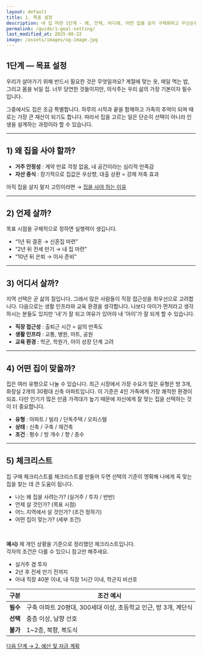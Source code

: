 ```yaml
---
layout: default
title: 1. 목표 설정
description: 내 집 마련 1단계 - 왜, 언제, 어디에, 어떤 집을 살지 구체화하고 우선순위를 정하는 방법. 체크리스트 예시 포함.
permalink: /guide/1-goal-setting/
last_modified_at: 2025-08-22
image: /assets/images/og-image.jpg
---
```


<section class="guide-detail">

<h1>1단계 — 목표 설정</h1>

<p>우리가 살아가기 위해 반드시 필요한 것은 무엇일까요? 계절에 맞는 옷, 매일 먹는 밥, 그리고 몸을 뉘일 집. 너무 당연한 것들이지만, 의식주는 우리 삶의 가장 기본이자 필수입니다.</p>
<p>그중에서도 집은 조금 특별합니다. 하루의 시작과 끝을 함께하고 가족의 추억이 되며 때로는 가장 큰 재산이 되기도 합니다. 따라서 집을 고르는 일은 단순히 선택이 아니라 인생을 설계하는 과정이라 할 수 있습니다.</p>

<hr>

<h2>1) 왜 집을 사야 할까?</h2>
<ul>
  <li><strong>거주 안정성</strong> : 계약 만료 걱정 없음, 내 공간이라는 심리적 만족감</li>
  <li><strong>자산 증식</strong> : 장기적으로 집값은 우상향, 대출 상환 = 강제 저축 효과</li>
</ul>
<p>아직 집을 살지 말지 고민이라면 → <a href="https://blog.naver.com/truelite/223133124922">집을 사야 하는 이유</a></p>

<hr>

<h2>2) 언제 살까?</h2>
<p>목표 시점을 구체적으로 정하면 실행력이 생깁니다.</p>
<ul>
  <li>“1년 뒤 결혼 → 신혼집 마련”</li>
  <li>“2년 뒤 전세 만기 → 내 집 마련”</li>
  <li>“10년 뒤 은퇴 → 이사 준비”</li>
</ul>

<hr>

<h2>3) 어디서 살까?</h2>
<p>지역 선택은 곧 삶의 질입니다. 그래서 많은 사람들이 직장 접근성을 최우선으로 고려합니다. 다음으로는 생활 인프라와 교육 환경을 생각합니다. 나보다 아이가 먼저라고 생각하시는 분들도 있지만 '내'가 잘 되고 여유가 있어야 내 '아이'가 잘 되게 할 수 있습니다.</p>
<ul>
  <li><strong>직장 접근성</strong> : 출퇴근 시간 = 삶의 만족도</li>
  <li><strong>생활 인프라</strong> : 교통, 병원, 마트, 공원</li>
  <li><strong>교육 환경</strong> : 학군, 학원가, 아이 성장 단계 고려</li>
</ul>

<hr>

<h2>4) 어떤 집이 맞을까?</h2>
<p>집은 여러 유형으로 나눌 수 있습니다. 최근 시장에서 가장 수요가 많은 유형은 방 3개, 화장실 2개의 30평대 신축 아파트입니다. 이 기준은 4인 가족에게 가장 쾌적한 환경이 되죠. 다만 인기가 많은 만큼 가격대가 높기 때문에 자신에게 잘 맞는 집을 선택하는 것이 더 중요합니다.</p>
<ul>
  <li><strong>유형</strong> : 아파트 / 빌라 / 단독주택 / 오피스텔</li>
  <li><strong>상태</strong> : 신축 / 구축 / 재건축</li>
  <li><strong>조건</strong> : 평수 / 방 개수 / 향 / 층수</li>
</ul>

<hr>

<h2>5) 체크리스트</h2>
<p>집 구매 체크리스트를 체크리스트를 만들어 두면 선택의 기준이 명확해 나에게 꼭 맞는 집을 찾는 데 큰 도움이 됩니다.</p>
<ul>
  <li>나는 왜 집을 사려는가? (실거주 / 투자 / 반반)</li>
  <li>언제 살 것인가? (목표 시점)</li>
  <li>어느 지역에서 살 것인가? (조건 정하기)</li>
  <li>어떤 집이 맞는가? (세부 조건)</li>
</ul>

<br>

<p><strong>예시)</strong> 제 개인 상황을 기준으로 정리했던 체크리스트입니다.<br>
각자의 조건은 다를 수 있으니 참고만 해주세요.</p>

<ul>
  <li>실거주 겸 투자</li>
  <li>2년 후 전세 만기 전까지</li>
  <li>아내 직장 40분 이내, 내 직장 1시간 이내, 학군지 비선호</li>
</ul>

<table>
  <thead>
    <tr>
      <th>구분</th>
      <th>조건 예시</th>
    </tr>
  </thead>
  <tbody>
    <tr>
      <td><strong>필수</strong></td>
      <td style="text-align:left;">구축 아파트 20평대, 300세대 이상, 초등학교 인근, 방 3개, 계단식</td>
    </tr>
    <tr>
      <td><strong>선택</strong></td>
      <td style="text-align:left;">중층 이상, 남향 선호</td>
    </tr>
    <tr>
      <td><strong>불가</strong></td>
      <td style="text-align:left;">1~2층, 북향, 복도식</td>
    </tr>
  </tbody>
</table>



<p>
<a class="btn primary" href="{{ '/guide/2-budget-plan/' | relative_url }}">다음 단계 → 2. 예산 및 자금 계획</a>
</p>

</section>
